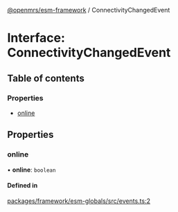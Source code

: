 [@openmrs/esm-framework](../API.md) / ConnectivityChangedEvent

# Interface: ConnectivityChangedEvent

## Table of contents

### Properties

- [online](ConnectivityChangedEvent.md#online)

## Properties

### online

• **online**: `boolean`

#### Defined in

[packages/framework/esm-globals/src/events.ts:2](https://github.com/jona42-ui/openmrs-esm-core/blob/main/packages/framework/esm-globals/src/events.ts#L2)
